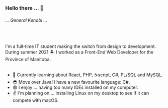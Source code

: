 ### Hello there ... 👋
###### ... General Kenobi ... 
<br />
<br />
I'm a full-time IT student making the switch from design to development.
<br />
During summer 2021 🏝️ I worked as a Front-End Web Developer for the Province of Manitoba.
<br />
<br />

- 🔭 Currently learning about React, PHP, :coffee:script, C#, PL/SQL and MySQL.
- 😎 Move over Java! I have a new favourite language: C#.
- 😄 I enjoy ... having too many IDEs installed on my computer.
- :v: I'm planning on ... installing Linux on my desktop to see if it can compete with macOS.
